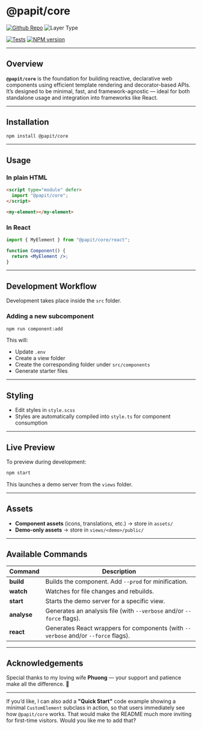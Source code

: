 # @papit/core

[![Github Repo](https://img.shields.io/badge/Git-@papit/core-blue?logo=github\&link=https://github.com/onkelhoy/web-components/tree/main/packages/core)](https://github.com/onkelhoy/web-components/tree/main/packages/core)
![Layer Type](https://img.shields.io/badge/Layer_Type-core-orange)

[![Tests](https://github.com/onkelhoy/web-components/actions/workflows/pull-request.yml/badge.svg)](https://github.com/onkelhoy/web-components/actions/workflows/pull-request.yml)
[![NPM version](https://img.shields.io/npm/v/@papit/core.svg?logo=npm)](https://www.npmjs.com/package/@papit/core)

---

## Overview

**`@papit/core`** is the foundation for building reactive, declarative web components using efficient template rendering and decorator-based APIs.
It’s designed to be minimal, fast, and framework-agnostic — ideal for both standalone usage and integration into frameworks like React.

---

## Installation

```bash
npm install @papit/core
```

---

## Usage

### In plain HTML

```html
<script type="module" defer>
  import "@papit/core";
</script>

<my-element></my-element>
```

### In React

```jsx
import { MyElement } from "@papit/core/react";

function Component() {
  return <MyElement />;
}
```

---

## Development Workflow

Development takes place inside the `src` folder.

### Adding a new subcomponent

```bash
npm run component:add
```

This will:

* Update `.env`
* Create a view folder
* Create the corresponding folder under `src/components`
* Generate starter files

---

## Styling

* Edit styles in `style.scss`
* Styles are automatically compiled into `style.ts` for component consumption

---

## Live Preview

To preview during development:

```bash
npm start
```

This launches a demo server from the `views` folder.

---

## Assets

* **Component assets** (icons, translations, etc.) → store in `assets/`
* **Demo-only assets** → store in `views/<demo>/public/`

---

## Available Commands

| Command     | Description                                                                        |
| ----------- | ---------------------------------------------------------------------------------- |
| **build**   | Builds the component. Add `--prod` for minification.                               |
| **watch**   | Watches for file changes and rebuilds.                                             |
| **start**   | Starts the demo server for a specific view.                                        |
| **analyse** | Generates an analysis file (with `--verbose` and/or `--force` flags).              |
| **react**   | Generates React wrappers for components (with `--verbose` and/or `--force` flags). |

---

## Acknowledgements

Special thanks to my loving wife **Phuong** — your support and patience make all the difference. 💛

---

If you’d like, I can also add a **"Quick Start"** code example showing a minimal `CustomElement` subclass in action, so that users immediately see how `@papit/core` works. That would make the README much more inviting for first-time visitors. Would you like me to add that?
